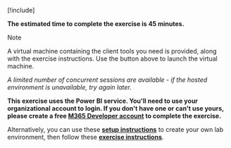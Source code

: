 [!include[](../../../power-bi/includes/access-lab.md)]

**The estimated time to complete the exercise is 45 minutes.**

> [!NOTE]
> A virtual machine containing the client tools you need is provided, along with the exercise instructions. Use the button above to launch the virtual machine.
> 
> *A limited number of concurrent sessions are available - if the hosted environment is unavailable, try again later.*

**This exercise uses the Power BI service. You'll need to use your organizational account to login. If you don't have one or can't use yours, please create a free [M365 Developer account](https://developer.microsoft.com/microsoft-365/dev-program) to complete the exercise.**

 Alternatively, you can use these [**setup instructions**]( https://microsoftlearning.github.io/PL-300-Microsoft-Power-BI-Data-Analyst/Instructions/Labs/00-setup.html) to create your own lab environment, then follow these [**exercise instructions**]( https://microsoftlearning.github.io/PL-300-Microsoft-Power-BI-Data-Analyst/Instructions/Labs/07-design-report-in-power-bi-desktop-enhanced.html).
